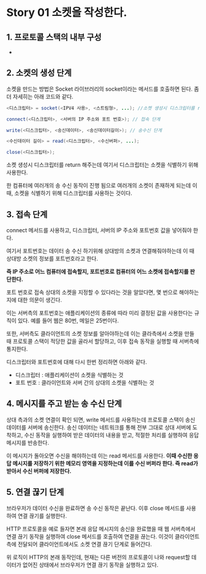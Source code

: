 # Story 01 소켓을 작성한다.

## 1. 프로토콜 스택의 내부 구성

- 

## 2. 소켓의 생성 단계

소켓을 만드는 방법은 Socket 라이브러리의 socket이라는 메서드를 호출하면 된다. 좀 더 자세히는 아래 코드와 같다.

```java
<디스크립터> = socket(<IPV4 사용>, <스트림형>, ...); //소켓 생성시 디스크립터를 return 해준다.

connect(<디스크립터>, <서버의 IP 주소와 포트 번호>); // 접속 단계

write(<디스크립터>, <송신데이터>, <송신데이터길이>); // 송수신 단계

<수신데이터 길이> = read(<디스크립터>, <수신버퍼>, ...);

close(<디스크립터>);
```

소켓 생성시 디스크립터를 return 해주는데 여기서 디스크립터는 소켓을 식별하기 위해 사용한다.

한 컴퓨터에 여러개의 송 수신 동작이 진행 됨으로 여러개의 소켓이 존재하게 되는데 이때, 소켓을 식별하기 위해 디스크립터를 사용하는 것이다.

## 3. 접속 단계

connect 메서드를 사용하고, 디스크립터, 서버의 IP 주소와 포트번호 값을 넣어줘야 한다.

여기서 포트번호는 데이터 송 수신 하기위해 상대방의 소켓과 연결해줘야하는데 이 때 상대방 소켓의 정보를 포트번호라고 한다.

**즉 IP 주소로 어느 컴퓨터에 접속할지, 포트번호로 컴퓨터의 어느 소켓에 접속할지를 판단한다.**

포트 번호로 접속 상대의 소켓을 지정할 수 있다라는 것을 알았다면, 몇 번으로 해야하는지에 대한 의문이 생긴다.

이는 서버측의 포트번호는 애플리케이션의 종류에 따라 미리 결정된 값을 사용한다는 규칙이 있다. 예를 들어 웹은 80번, 메일은 25번이다.

또한, 서버측도 클라이언트의 소켓 정보를 알아야하는데 이는 클라측에서 소켓을 만들 때 프로토콜 스택이 적당한 값을 골라서 할당하고, 이후 접속 동작을 실행할 때 서버측에 통지한다.

디스크립터와 포트번호에 대해 다시 한번 정리하면 아래와 같다.

- 디스크립터 : 애플리케이션이 소켓을 식별하는 것
- 포트 번호 : 클라이언트와 서버 간의 상대의 소켓을 식별하는 것

## 4. 메시지를 주고 받는 송 수신 단계

상대 측과의 소켓 연결이 확인 되면, write 메서드를 사용하는데 프로토콜 스택이 송신 데이터를 서버에 송신한다. 송신 데이터는 네트워크를 통해 전부 그대로 상대 서버에 도착하고, 수신 동작을 실행하여 받은 데이터의 내용을 받고, 적절한 처리를 실행하여 응답 메시지를 반송한다.

이 메시지가 돌아오면 수신을 해야하는데 이는 read 메서드를 사용한다. **이때 수신한 응답 메시지를 저장하기 위한 메모리 영역을 지정하는데 이를 수신 버퍼라 한다. 즉 read가 받아서 수신 버퍼에 저장한다.**

## 5. 연결 끊기 단계

브라우저가 데이터 수신을 완료하면 송 수신 동작은 끝난다. 이후 close 메서드를 사용하여 연결 끊기를 실행한다. 

HTTP 프로토콜을 예로 들자면 본래 응답 메시지의 송신을 완료했을 때 웹 서버측에서 연결 끊기 동작을 실행하여 close 메서드를 호출하여 연결을 끊는다. 이것이 클라이언트 측에 전달되어 클라이언트에서도 소켓 연결 끊기 단계로 들어간다.

위 로직이 HTTP의 본래 동작인데, 현재는 다른 버전의 프로토콜이 나와 request할 데이터가 없어진 상태에서 브라우저가 연결 끊기 동작을 실행하고 있다.